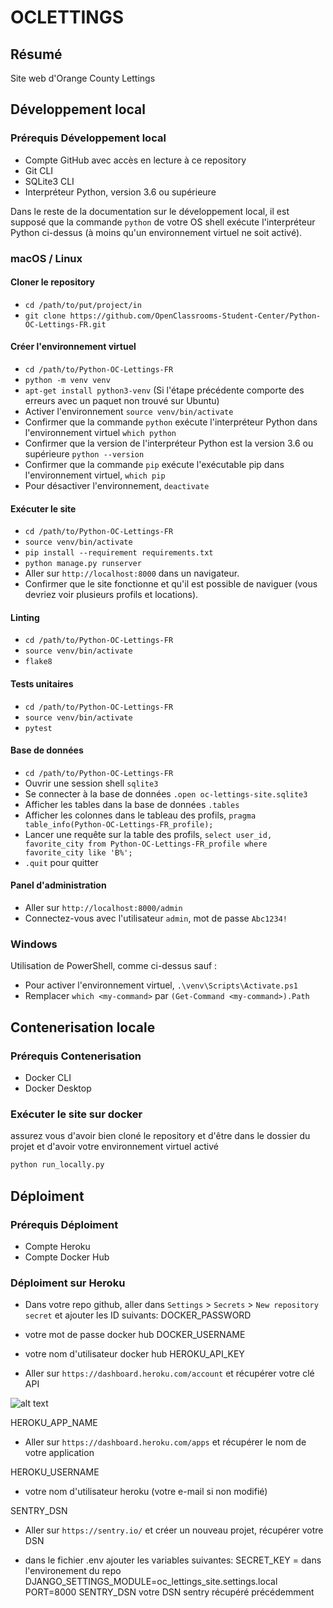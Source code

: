 # OCLETTINGS

## Résumé

Site web d'Orange County Lettings

## Développement local

### Prérequis Développement local

- Compte GitHub avec accès en lecture à ce repository
- Git CLI
- SQLite3 CLI
- Interpréteur Python, version 3.6 ou supérieure

Dans le reste de la documentation sur le développement local, il est supposé que la commande `python` de votre OS shell exécute l'interpréteur Python ci-dessus (à moins qu'un environnement virtuel ne soit activé).

### macOS / Linux

#### Cloner le repository

- `cd /path/to/put/project/in`
- `git clone https://github.com/OpenClassrooms-Student-Center/Python-OC-Lettings-FR.git`

#### Créer l'environnement virtuel

- `cd /path/to/Python-OC-Lettings-FR`
- `python -m venv venv`
- `apt-get install python3-venv` (Si l'étape précédente comporte des erreurs avec un paquet non trouvé sur Ubuntu)
- Activer l'environnement `source venv/bin/activate`
- Confirmer que la commande `python` exécute l'interpréteur Python dans l'environnement virtuel
  `which python`
- Confirmer que la version de l'interpréteur Python est la version 3.6 ou supérieure `python --version`
- Confirmer que la commande `pip` exécute l'exécutable pip dans l'environnement virtuel, `which pip`
- Pour désactiver l'environnement, `deactivate`

#### Exécuter le site

- `cd /path/to/Python-OC-Lettings-FR`
- `source venv/bin/activate`
- `pip install --requirement requirements.txt`
- `python manage.py runserver`
- Aller sur `http://localhost:8000` dans un navigateur.
- Confirmer que le site fonctionne et qu'il est possible de naviguer (vous devriez voir plusieurs profils et locations).

#### Linting

- `cd /path/to/Python-OC-Lettings-FR`
- `source venv/bin/activate`
- `flake8`

#### Tests unitaires

- `cd /path/to/Python-OC-Lettings-FR`
- `source venv/bin/activate`
- `pytest`

#### Base de données

- `cd /path/to/Python-OC-Lettings-FR`
- Ouvrir une session shell `sqlite3`
- Se connecter à la base de données `.open oc-lettings-site.sqlite3`
- Afficher les tables dans la base de données `.tables`
- Afficher les colonnes dans le tableau des profils, `pragma table_info(Python-OC-Lettings-FR_profile);`
- Lancer une requête sur la table des profils, `select user_id, favorite_city from
Python-OC-Lettings-FR_profile where favorite_city like 'B%';`
- `.quit` pour quitter

#### Panel d'administration

- Aller sur `http://localhost:8000/admin`
- Connectez-vous avec l'utilisateur `admin`, mot de passe `Abc1234!`

### Windows

Utilisation de PowerShell, comme ci-dessus sauf :

- Pour activer l'environnement virtuel, `.\venv\Scripts\Activate.ps1`
- Remplacer `which <my-command>` par `(Get-Command <my-command>).Path`

## Contenerisation locale

### Prérequis Contenerisation

- Docker CLI
- Docker Desktop

### Exécuter le site sur docker

assurez vous d'avoir bien cloné le repository et d'être dans le dossier du projet et d'avoir votre environnement virtuel activé

```bash
python run_locally.py
```

## Déploiment

### Prérequis Déploiment

- Compte Heroku
- Compte Docker Hub

### Déploiment sur Heroku

- Dans votre repo github, aller dans `Settings` > `Secrets` > `New repository secret` et ajouter les ID suivants:
  DOCKER_PASSWORD

- votre mot de passe docker hub
  DOCKER_USERNAME

- votre nom d'utilisateur docker hub
  HEROKU_API_KEY

- Aller sur `https://dashboard.heroku.com/account` et récupérer votre clé API

![alt text](https://ibb.co/HPzvkMS)

HEROKU_APP_NAME

- Aller sur `https://dashboard.heroku.com/apps` et récupérer le nom de votre application

HEROKU_USERNAME

- votre nom d'utilisateur heroku (votre e-mail si non modifié)

SENTRY_DSN

- Aller sur `https://sentry.io/` et créer un nouveau projet, récupérer votre DSN

- dans le fichier .env ajouter les variables suivantes:
  SECRET_KEY = dans l'environement du repo
  DJANGO_SETTINGS_MODULE=oc_lettings_site.settings.local
  PORT=8000
  SENTRY_DSN votre DSN sentry récupéré précédemment
